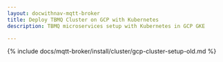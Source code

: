 ```yaml
---
layout: docwithnav-mqtt-broker
title: Deploy TBMQ Cluster on GCP with Kubernetes
description: TBMQ microservices setup with Kubernetes in GCP GKE

---
```


{% include docs/mqtt-broker/install/cluster/gcp-cluster-setup-old.md %}
